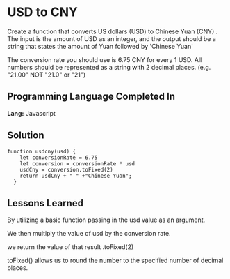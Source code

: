 
# USD to CNY

Create a function that converts US dollars (USD) to Chinese Yuan (CNY) . The input is the amount of USD as an integer, and the output should be a string that states the amount of Yuan followed by 'Chinese Yuan'

The conversion rate you should use is 6.75 CNY for every 1 USD. All numbers should be represented as a string with 2 decimal places. (e.g. "21.00" NOT "21.0" or "21")



## Programming Language Completed In

**Lang:** Javascript


## Solution

```
function usdcny(usd) {
    let conversionRate = 6.75
    let conversion = conversionRate * usd 
    usdCny = conversion.toFixed(2)
    return usdCny + " " +"Chinese Yuan";
  }

```

## Lessons Learned

By utilizing a basic function passing in the usd value as an argument.

We then multiply the value of usd by the conversion rate.

we return the value of that result .toFixed(2)

toFixed() allows us to round the number to the specified number of decimal places.
